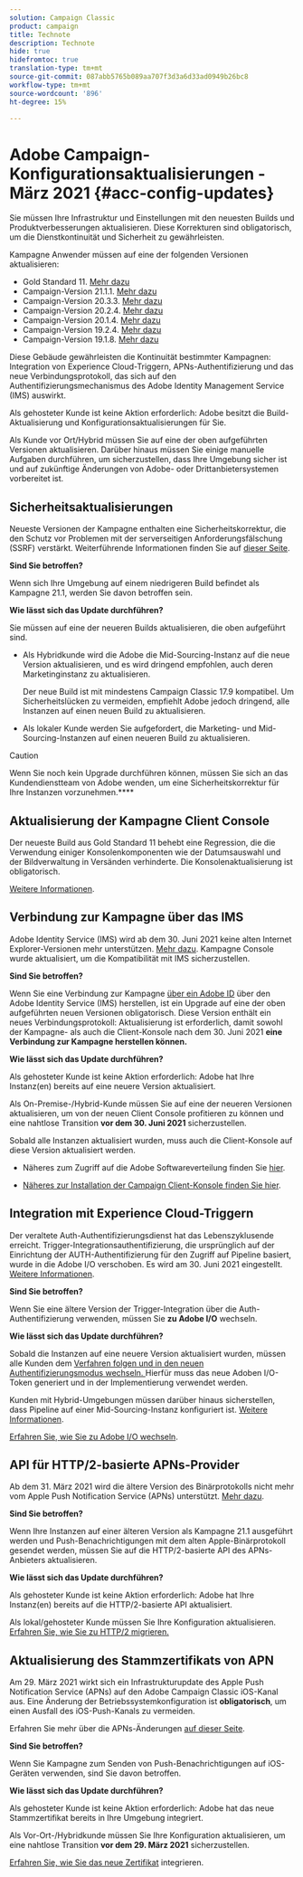```yaml
---
solution: Campaign Classic
product: campaign
title: Technote
description: Technote
hide: true
hidefromtoc: true
translation-type: tm+mt
source-git-commit: 087abb5765b089aa707f3d3a6d33ad0949b26bc8
workflow-type: tm+mt
source-wordcount: '896'
ht-degree: 15%

---
```



# Adobe Campaign-Konfigurationsaktualisierungen - März 2021 {#acc-config-updates}

Sie müssen Ihre Infrastruktur und Einstellungen mit den neuesten Builds und Produktverbesserungen aktualisieren. Diese Korrekturen sind obligatorisch, um die Dienstkontinuität und Sicherheit zu gewährleisten.

Kampagne Anwender müssen auf eine der folgenden Versionen aktualisieren:

* Gold Standard 11. [Mehr dazu](../rn/using/gold-standard.md)
* Campaign-Version 21.1.1. [Mehr dazu](../rn/using/latest-release.md)
* Campaign-Version 20.3.3. [Mehr dazu](../rn/using/release--20-3.md)
* Campaign-Version 20.2.4. [Mehr dazu](../rn/using/release--20-2.md)
* Campaign-Version 20.1.4. [Mehr dazu](../rn/using/release--20-1.md)
* Campaign-Version 19.2.4. [Mehr dazu](../rn/using/release--19-2.md)
* Campaign-Version 19.1.8. [Mehr dazu](../rn/using/release--19-1.md)

Diese Gebäude gewährleisten die Kontinuität bestimmter Kampagnen: Integration von Experience Cloud-Triggern, APNs-Authentifizierung und das neue Verbindungsprotokoll, das sich auf den Authentifizierungsmechanismus des Adobe Identity Management Service (IMS) auswirkt.

Als gehosteter Kunde ist keine Aktion erforderlich: Adobe besitzt die Build-Aktualisierung und Konfigurationsaktualisierungen für Sie.

Als Kunde vor Ort/Hybrid müssen Sie auf eine der oben aufgeführten Versionen aktualisieren. Darüber hinaus müssen Sie einige manuelle Aufgaben durchführen, um sicherzustellen, dass Ihre Umgebung sicher ist und auf zukünftige Änderungen von Adobe- oder Drittanbietersystemen vorbereitet ist.

## Sicherheitsaktualisierungen

Neueste Versionen der Kampagne enthalten eine Sicherheitskorrektur, die den Schutz vor Problemen mit der serverseitigen Anforderungsfälschung (SSRF) verstärkt. Weiterführende Informationen finden Sie auf [dieser Seite](https://helpx.adobe.com/de/security/products/campaign/apsb21-04.html).

**Sind Sie betroffen?**

Wenn sich Ihre Umgebung auf einem niedrigeren Build befindet als Kampagne 21.1, werden Sie davon betroffen sein.

**Wie lässt sich das Update durchführen?**

Sie müssen auf eine der neueren Builds aktualisieren, die oben aufgeführt sind.

* Als Hybridkunde wird die Adobe die Mid-Sourcing-Instanz auf die neue Version aktualisieren, und es wird dringend empfohlen, auch deren Marketinginstanz zu aktualisieren.

   Der neue Build ist mit mindestens Campaign Classic 17.9 kompatibel. Um Sicherheitslücken zu vermeiden, empfiehlt Adobe jedoch dringend, alle Instanzen auf einen neuen Build zu aktualisieren. 

* Als lokaler Kunde werden Sie aufgefordert, die Marketing- und Mid-Sourcing-Instanzen auf einen neueren Build zu aktualisieren.

>[!CAUTION]
>
>Wenn Sie noch kein Upgrade durchführen können, müssen Sie sich an das Kundendienstteam von Adobe wenden, um eine Sicherheitskorrektur für Ihre Instanzen vorzunehmen.****


## Aktualisierung der Kampagne Client Console

Der neueste Build aus Gold Standard 11 behebt eine Regression, die die Verwendung einiger Konsolenkomponenten wie der Datumsauswahl und der Bildverwaltung in Versänden verhinderte. Die Konsolenaktualisierung ist obligatorisch.

[Weitere Informationen](../rn/using/gold-standard.md).

## Verbindung zur Kampagne über das IMS

Adobe Identity Service (IMS) wird ab dem 30. Juni 2021 keine alten Internet Explorer-Versionen mehr unterstützen. [Mehr dazu](https://helpx.adobe.com/x-productkb/global/update-operating-system-and-browser.html). Kampagne Console wurde aktualisiert, um die Kompatibilität mit IMS sicherzustellen.

**Sind Sie betroffen?**

Wenn Sie eine Verbindung zur Kampagne [über ein Adobe ID](../integrations/using/about-adobe-id.md) über den Adobe Identity Service (IMS) herstellen, ist ein Upgrade auf eine der oben aufgeführten neuen Versionen obligatorisch. Diese Version enthält ein neues Verbindungsprotokoll: Aktualisierung ist erforderlich, damit sowohl der Kampagne- als auch die Client-Konsole nach dem 30. Juni 2021 **eine Verbindung zur Kampagne herstellen können.**

**Wie lässt sich das Update durchführen?**

Als gehosteter Kunde ist keine Aktion erforderlich: Adobe hat Ihre Instanz(en) bereits auf eine neuere Version aktualisiert.

Als On-Premise-/Hybrid-Kunde müssen Sie auf eine der neueren Versionen aktualisieren, um von der neuen Client Console profitieren zu können und eine nahtlose Transition **vor dem 30. Juni 2021** sicherzustellen.

Sobald alle Instanzen aktualisiert wurden, muss auch die Client-Konsole auf diese Version aktualisiert werden.

* Näheres zum Zugriff auf die Adobe Softwareverteilung finden Sie [hier](https://experienceleague.adobe.com/docs/experience-cloud/software-distribution/home.html?lang=en).

* [Näheres zur Installation der Campaign Client-Konsole finden Sie hier](../installation/using/installing-the-client-console.md).

## Integration mit Experience Cloud-Triggern

Der veraltete Auth-Authentifizierungsdienst hat das Lebenszyklusende erreicht. Trigger-Integrationsauthentifizierung, die ursprünglich auf der Einrichtung der AUTH-Authentifizierung für den Zugriff auf Pipeline basiert, wurde in die Adobe I/O verschoben. Es wird am 30. Juni 2021 eingestellt. [Weitere Informationen](https://experienceleaguecommunities.adobe.com/t5/adobe-analytics-discussions/adobe-analytics-legacy-api-end-of-life-notice/td-p/385411).

**Sind Sie betroffen?**

Wenn Sie eine ältere Version der Trigger-Integration über die Auth-Authentifizierung verwenden, müssen Sie **zu Adobe I/O** wechseln.

**Wie lässt sich das Update durchführen?**

Sobald die Instanzen auf eine neuere Version aktualisiert wurden, müssen alle Kunden dem [Verfahren folgen und in den neuen Authentifizierungsmodus wechseln. ](../integrations/using/configuring-adobe-io.md) Hierfür muss das neue Adoben I/O-Token generiert und in der Implementierung verwendet werden.  

Kunden mit Hybrid-Umgebungen müssen darüber hinaus sicherstellen, dass Pipeline auf einer Mid-Sourcing-Instanz konfiguriert ist. [Weitere Informationen](../integrations/using/configuring-pipeline.md).

[Erfahren Sie, wie Sie zu Adobe I/O wechseln](../integrations/using/configuring-adobe-io.md).

## API für HTTP/2-basierte APNs-Provider

Ab dem 31. März 2021 wird die ältere Version des Binärprotokolls nicht mehr vom Apple Push Notification Service (APNs) unterstützt. [Mehr dazu](https://developer.apple.com/news/?id=c88acm2b).

**Sind Sie betroffen?**

Wenn Ihre Instanzen auf einer älteren Version als Kampagne 21.1 ausgeführt werden und Push-Benachrichtigungen mit dem alten Apple-Binärprotokoll gesendet werden, müssen Sie auf die HTTP/2-basierte API des APNs-Anbieters aktualisieren.

**Wie lässt sich das Update durchführen?**

Als gehosteter Kunde ist keine Aktion erforderlich: Adobe hat Ihre Instanz(en) bereits auf die HTTP/2-basierte API aktualisiert.

Als lokal/gehosteter Kunde müssen Sie Ihre Konfiguration aktualisieren. [Erfahren Sie, wie Sie zu HTTP/2 migrieren.](https://helpx.adobe.com/de/campaign/kb/migrate-to-apns-http2.html)

## Aktualisierung des Stammzertifikats von APN

Am 29. März 2021 wirkt sich ein Infrastrukturupdate des Apple Push Notification Service (APNs) auf den Adobe Campaign Classic iOS-Kanal aus. Eine Änderung der Betriebssystemkonfiguration ist **obligatorisch**, um einen Ausfall des iOS-Push-Kanals zu vermeiden.

Erfahren Sie mehr über die APNs-Änderungen [auf dieser Seite](https://developer.apple.com/news/?id=7gx0a2lp).

**Sind Sie betroffen?**

Wenn Sie Kampagne zum Senden von Push-Benachrichtigungen auf iOS-Geräten verwenden, sind Sie davon betroffen.

**Wie lässt sich das Update durchführen?**

Als gehosteter Kunde ist keine Aktion erforderlich: Adobe hat das neue Stammzertifikat bereits in Ihre Umgebung integriert.

Als Vor-Ort-/Hybridkunde müssen Sie Ihre Konfiguration aktualisieren, um eine nahtlose Transition **vor dem 29. März 2021** sicherzustellen.

[Erfahren Sie, wie Sie das neue Zertifikat](ios-certificate-update.md) integrieren.

